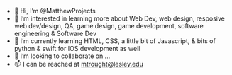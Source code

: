 - 👋 Hi, I’m @MatthewProjects
- 👀 I’m interested in learning more about Web Dev, web design, resposive web dev/design, QA, game design, game development, software engineering & Software Dev
- 🌱 I’m currently learning HTML, CSS, a little bit of Javascript, & bits of python & swift for IOS development as well
- 💞️ I’m looking to collaborate on ...
- 📫 I can be reached at mtrought@lesley.edu

<!---
MatthewProjects/MatthewProjects is a ✨ special ✨ repository because its `README.md` (this file) appears on your GitHub profile.
You can click the Preview link to take a look at your changes.
--->
